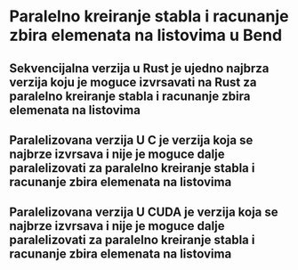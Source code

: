 # Paralelno kreiranje stabla i racunanje zbira elemenata na listovima u Bend
## Sekvencijalna verzija u Rust je ujedno najbrza verzija koju je moguce izvrsavati na Rust za paralelno kreiranje stabla i racunanje zbira elemenata na listovima
## Paralelizovana verzija U C je verzija koja se najbrze izvrsava i nije je moguce dalje paralelizovati za paralelno kreiranje stabla i racunanje zbira elemenata na listovima
## Paralelizovana verzija U CUDA je verzija koja se najbrze izvrsava i nije je moguce dalje paralelizovati za paralelno kreiranje stabla i racunanje zbira elemenata na listovima